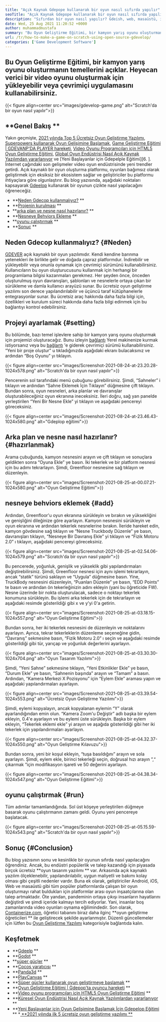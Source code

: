```yaml
---
title: "Açık Kaynak Gdepope kullanarak bir oyun nasıl sıfırda yapılır" 
seoTitle: "Açık Kaynak Gdepope kullanarak bir oyun nasıl sıfırda yapılır" 
description: "Sıfırdan bir oyun nasıl yapılır? Gdeish, web, masaüstü, iOS ve Android için video oyunları oluşturmak için birçok bileşen ve davranışla dolu mantıklı bir kullanıcı arayüzü sunar." 
date: Wed, 25 Aug 2021 11:20:52 +0000
author: muhammadmustafa
summary: "Bu Oyun Geliştirme Eğitimi, bir kamyon yarış oyunu oluşturmanın temellerini açıklar. Heyecan verici bir video oyunu oluşturmak için yükleyebilir veya çevrimiçi uygulamasını kullanabilirsiniz." 
url: /tr/how-to-make-a-game-on-scratch-using-open-source-gdevelop/
categories: ['Game Development Software']
---
```


## Bu Oyun Geliştirme Eğitimi, bir kamyon yarış oyunu oluşturmanın temellerini açıklar. Heyecan verici bir video oyunu oluşturmak için yükleyebilir veya çevrimiçi uygulamasını kullanabilirsiniz.

{{< figure align=center src="images/gdevelop-game.png" alt="Scratch'da bir oyun nasıl yapılır">}}


##  **Genel Bakış ** 
Yakın geçmişte, [2021 yılında Top 5 Ücretsiz Oyun Geliştirme Yazılımı][1], [Superpowers kullanarak Oyun Gelişimine Başlamak][2], [Game Geliştirme Eğitimi | GDEVANP'DA PLAYER hareketi][3], [Video Oyunu Programcıları için HTML5 Oyun Geliştirme Eğitimi][4], [Global Oyun Endüstrisi Nasıl Açık Kaynak Yazılımdan yararlanıyor][5] ve [Yeni Başlayanlar için Gdepelple Eğitimi][6. ]. İnternet çağındaki son gelişmeler video oyun endüstrisinde yeni trendler getirdi. Açık kaynaklı bir oyun oluşturma platformu, oyunları bağımsız olarak geliştirmek için eksiksiz bir ekosistem sağlar ve geliştiriciler bu platformu ihtiyaçlara göre olgunlaştırır. Bu blog yazısında, aşağıdaki noktaları kapsayarak [Gdeelop][7] kullanarak bir oyunun çizikte nasıl yapılacağını öğreneceğiz.
  * **[Neden Gdecop kullanmalıyız?][8] ** 
  * **[Projenin kurulması][9] ** 
  * **[arka plan ve nesne nasıl hazırlanır?][10] ** 
  * **[Nesneye Behviors Ekleme][11] ** 
  * **[oyunu çalıştırmak][12] ** 
  * **[Sonuç][13] ** 

## Neden Gdecop kullanmalıyız?   {#Neden}
[GDEVER][7] açık kaynaklı bir oyun yazılımıdır. Kendi kendine barınma yetenekleri ile birlikte gelir ve doğada çapraz platformdur. İndirebilir ve yükleyebilir veya onunla oynamak için çevrimiçi sürümünü kullanabilirsiniz. Kullanıcıların bu oyun oluşturucusunu kullanmak için herhangi bir programlama bilgisi kazanmaları gerekmez. Her şeyden önce, önceden oluşturulmuş oyun davranışları, şablonları ve nesnelerle ortaya çıkan bir sürükleme ve damla kullanıcı arayüzü sunar. Bu ücretsiz oyun geliştirme yazılımı son derece yapılandırılabilir ve üçüncü taraf kütüphanelerle entegrasyonlar sunar. Bu ücretsiz araç hakkında daha fazla bilgi için, özellikleri ve kurulum süreci hakkında daha fazla bilgi edinmek için bu bağlantıyı kontrol edebilirsiniz.

## Projeyi ayarlamak   {#setting}
Bu bölümde, bazı temel işlevlere sahip bir kamyon yarış oyunu oluşturmak için projemizi oluşturacağız. Bunu izleyin [bağlantı][6] Yerel makinenize kurmak istiyorsanız veya bu [bağlantı][14] 'e giderek çevrimiçi sürümü kullanabilirsiniz.
“Yeni bir proje oluştur” u tıkladığınızda aşağıdaki ekranı bulacaksınız ve ardından “Boş Oyunu” yı tıklayın.

{{< figure align=center src="images/Screenshot-2021-08-24-at-23.20.28-1024x578.png" alt="Scratch'da bir oyun nasıl yapılır">}}

Pencerenin sol tarafındaki menü çubuğunu görebilirsiniz. Şimdi, “Sahneler” i tıklayın ve ardından “Sahne Eklemek İçin Tıklayın” düğmesine çift tıklayın. Bundan sonra, oyun nesneleri, arka planlar ve davranışlar oluşturabileceğiniz oyun ekranına ineceksiniz. İleri doğru, sağ yan panelde yerleştirilen “Yeni Bir Nesne Ekle” yi tıklayın ve aşağıdaki pencereyi göreceksiniz.

{{< figure align=center src="images/Screenshot-2021-08-24-at-23.46.43-1024x580.png" alt="Gdeplop eğitimi">}}


## Arka plan ve nesne nasıl hazırlanır?   {#hazırlanmak}
Arama çubuğunda, kamyon nesnesini arayın ve çift tıklayın ve sonuçlara geldikten sonra “Oyuna Ekle” ye basın. İki tekerlek ve bir platform nesnesi için bu adımı tekrarlayın. Şimdi, Greenfloor nesnesine sağ tıklayın ve düzenleyin.

{{< figure align=center src="images/Screenshot-2021-08-25-at-00.07.21-1024x580.png" alt="Oyun Geliştirme Eğitimi">}}


## nesneye behviors eklemek   {#add}
Ardından, Greenfloor'u oyun ekranına sürükleyin ve bırakın ve yüksekliğini ve genişliğini dileğinize göre ayarlayın. Kamyon nesnesini sürükleyin ve oyun ekranına ve ardından tekerlek nesnelerine bırakın. İleride hareket edin, kamyon gövdesine sağ tıklayın ve “Nesne Truckbody Düzenle” ye basın, davranışları tıklayın, “Nesneye Bir Davranış Ekle” yi tıklayın ve “Fizik Motoru 2.0” ı tıklayın, aşağıdaki pencereyi göreceksiniz.

{{< figure align=center src="images/Screenshot-2021-08-25-at-02.54.06-1024x579.png" alt="Scratch'da bir oyun nasıl yapılır">}}

Bu pencerede, yoğunluk, genişlik ve yükseklik gibi yapılandırmaları değiştirebilirsiniz. Şimdi, Greenfloor nesnesi için aynı işlemi tekrarlayın, ancak “statik” türünü saklayın ve “Uygula” düğmesine basın. Yine, TruckBody nesnesini düzenleyin, “Puanları Düzenle” ye basın, “EDD Points” te basın ve ardından ön tekerleğinizin adını ekleyin (yani bu öğreticide FW). Nesne üzerinde bir nokta oluşturulacak, sadece o noktayı tekerlek konumuna sürükleyin. Bu işlemi arka tekerlek için de tekrarlayın ve aşağıdaki resimde gösterildiği gibi x ve y'yi 0'a getirin.

{{< figure align=center src="images/Screenshot-2021-08-25-at-03.18.15-1024x557.png" alt="Oyun Geliştirme Eğitimi">}}

Bundan sonra, her iki tekerlek nesnesini de düzenleyin ve noktalarını ayarlayın. Ayrıca, tekrar tekerleklerin düzenleme seçeneğine gidin, “Davranış” sekmesine basın, “Fizik Motoru 2.0” ı seçin ve aşağıdaki resimde gösterildiği gibi tür, yarıçap ve yoğunluk değerlerini ayarlayın.

{{< figure align=center src="images/Screenshot-2021-08-25-at-03.30.30-1024x704.png" alt="Oyun Tasarım Yazılımı">}}

Şimdi, “Yeni Sahne” sekmesine tıklayın, “Yeni Etkinlikler Ekle” ye basın, “Durum Ekle” ye basın, “Sahnenin başında” arayın ve “Tamam” a basın. Ardından, “Kamera Merkezi X Pozisyonu” için “Eylem Ekle” araması yapın ve aşağıdaki yapılandırmaları ayarlayın.

{{< figure align=center src="images/Screenshot-2021-08-25-at-03.39.54-1024x553.png" alt="Ücretsiz Oyun Geliştirme Yazılımı">}}

Şimdi, eylemi kopyalayın, ancak kopyalanan eylemin “Y” olarak ayarlandığından emin olun. “Kamera Zoom'u Değiştir” adlı başka bir eylem ekleyin, 0.4'e ayarlayın ve bu eylemi üste sürükleyin. Başka bir eylem ekleyin, “Tekerlek eklemi ekle” yi arayın ve aşağıda gösterildiği gibi her iki tekerlek için yapılandırmaları ayarlayın.

{{< figure align=center src="images/Screenshot-2021-08-25-at-04.32.37-1024x550.png" alt="Oyun Geliştirme Kılavuzu">}}

Bundan sonra, yeni bir koşul ekleyin, “tuşa basıldığını” arayın ve sola ayarlayın. Şimdi, eylem ekle, birinci tekerleği seçin, doğrusal hızı arayın ”,“ çıkarmak ”için modifikasyon işareti ve 50 değerini ayarlayın.

{{< figure align=center src="images/Screenshot-2021-08-25-at-04.38.34-1024x547.png" alt="Oyun Geliştirme Eğitimi">}}


## oyunu çalıştırmak   {#run}
Tüm adımlar tamamlandığında. Sol üst köşeye yerleştirilen düğmeye basarak oyunu çalıştırmanın zamanı geldi. Oyunu yeni pencereye başlatacak.

{{< figure align=center src="images/Screenshot-2021-08-25-at-05.15.59-1024x543.png" alt="Scratch'da bir oyun nasıl yapılır">}}


## Sonuç   {#Conclusion}
Bu blog yazısının sonu ve kesinlikle bir oyunun sıfırda nasıl yapılacağını öğrendiniz. Ancak, bu endüstri popülerlik ve talep kazandığı için piyasada birçok ücretsiz  **oyun tasarım yazılımı **  var. Arkasında açık kaynaklı yazılım ölçeklenebilir, yapılandırılabilir, uygun maliyetli ve bakımı kolay olması gibi çeşitli nedenler vardır. Buna ek olarak, geliştiriciler Android, iOS, Web ve masaüstü gibi tüm popüler platformlarda çalışan bir oyun oluşturmayı rahat buldukları için platformlar arası oyun inşaatçılarına olan talep artmaktadır. Öte yandan, pandeminin ortaya çıkışı insanların hayatlarını değiştirdi ve şimdi içeride kalmayı tercih ediyorlar. Yani, insanlar boş zamanlarında video oyunları oynama eğilimindedir.
Son olarak, [Containerize.com][15], öğretici tabanını biraz daha ilginç  **oyun geliştirme öğreticileri **  ile geliştirecek şekilde ayarlanmıştır. Düzenli güncellemeler için lütfen bu [Oyun Geliştirme Yazılımı][16] kategorisiyle bağlantıda kalın.

## Keşfetmek
  * **[Gdeelp][7] ** 
  * **[Godot][17] ** 
  * **[süper güçler][18] ** 
  * **[Cocos yaratıcısı][19] ** 
  * **[Panda3d][20] ** 
  * **[PlayCanvas][21] ** 
  * **[Süper güçler kullanarak oyun geliştirmeye başlamak][2] ** 
  * **[Oyun Geliştirme Eğitimi | Gdepop'ta oyuncu hareketi][3] ** 
  * **[Video oyunu programcıları için HTML5 Oyun Geliştirme Eğitimi][4] ** 
  * **[Küresel Oyun Endüstrisi Nasıl Açık Kaynak Yazılımlardan yararlanıyor][5] ** 
  * **[Yeni Başlayanlar için Oyun Gelişimine Başlamak İçin Gdepelop Eğitimi][6] ** 
  *[ **2021 yılında ilk 5 ücretsiz oyun geliştirme yazılımı ** ][1]

  
[1]: https://blog.containerize.com/game-development-software/top-5-free-game-development-software-in-the-year-2021/
[2]: https://blog.containerize.com/game-development-software/superpowers-animation-getting-started-with-game-development/
[3]: https://blog.containerize.com/game-development-software/game-development-tutorial-player-movement-in-gdevelop/
[4]: https://blog.containerize.com/2021/05/19/html5-game-development-tutorial-for-video-game-programmers/
[5]: https://blog.containerize.com/game-development-software/how-global-gaming-market-leveraging-open-source-software/
[6]: https://blog.containerize.com/game-development-software/game-development-tutorial-player-movement-in-gdevelop/
[7]: https://products.containerize.com/game-development-software/gdevelop/
[8]: #why
[9]: #setting
[10]: #prepare
[11]: #add
[12]: #run
[13]: #Conclusion
[14]: https://editor.gdevelop-app.com/
[15]: https://www.containerize.com/
[16]: https://products.containerize.com/game-development-software/
[17]: https://products.containerize.com/game-development-software/godot/
[18]: https://products.containerize.com/game-development-software/superpowers/
[19]: https://products.containerize.com/game-development-software/cocos-creator/
[20]: https://products.containerize.com/game-development-software/panda3d/
[21]: https://products.containerize.com/game-development-software/playcanvas/
